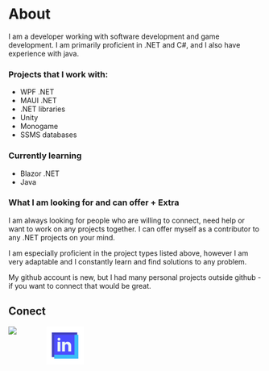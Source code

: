 # About
I am a developer working with software development and game development. I am primarily proficient in .NET and C#, and I also have experience with java.
### Projects that I work with:
- WPF .NET
- MAUI .NET
- .NET libraries
- Unity
- Monogame
- SSMS databases
### Currently learning
- Blazor .NET
- Java
### What I am looking for and can offer + Extra
I am always looking for people who are willing to connect, need help or want to work on any projects together. I can offer myself as a contributor to any .NET projects on your mind.

I am especially proficient in the project types listed above, however I am very adaptable and I constantly learn and find solutions to any problem.

My github account is new, but I had many personal projects outside github - if you want to connect that would be great.
## Conect
<a href="https://github.com/SzymonFrac">
  <picture>
    <source media="(prefers-color-scheme: light)" srcset="https://raw.githubusercontent.com/danielcranney/readme-generator/main/public/icons/socials/github.svg"/>
    <source media="(prefers-color-scheme: dark)" srcset="https://raw.githubusercontent.com/danielcranney/readme-generator/main/public/icons/socials/github-dark.svg"/>
    <img align="left" src="https://raw.githubusercontent.com/danielcranney/readme-generator/main/public/icons/socials/github.svg" width="75px"/>
  </picture>
</a>
<a href="https://www.linkedin.com/in/szymonfrac/"><img align="left" src="/Resources/linkedinLogo.png" width="75px"/></a>
